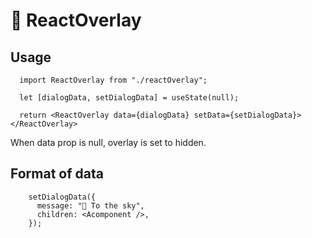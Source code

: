 # 🎋 ReactOverlay

## Usage

```
  import ReactOverlay from "./reactOverlay";
  
  let [dialogData, setDialogData] = useState(null);
  
  return <ReactOverlay data={dialogData} setData={setDialogData}></ReactOverlay>
```

When data prop is null, overlay is set to hidden.

## Format of data
```
    setDialogData({
      message: "🚀 To the sky",
      children: <Acomponent />,
    });
```
